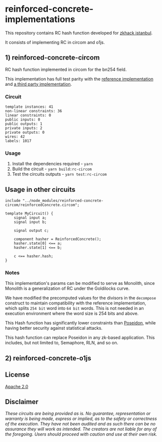 # reinforced-concrete-implementations

This repository contains RC hash function developed for [zkhack istanbul](https://zkistanbul.com). 

It consists of implementing RC in circom and o1js.


## 1) reinforced-concrete-circom

RC hash function implemented in circom for the bn254 field.

This implementation has full test parity with the [reference implementation](https://extgit.iaik.tugraz.at/krypto/zkfriendlyhashzoo/-/blob/master/plain_impls/src/reinforced_concrete/reinforced_concrete_instances.rs) and [a third party implementation](https://github.com/rymnc/reinforced-concrete-huff).

### Circuit

```
template instances: 41
non-linear constraints: 36
linear constraints: 0
public inputs: 0
public outputs: 1
private inputs: 2
private outputs: 0
wires: 42
labels: 1017
```

### Usage

1. Install the dependencies required - `yarn`
2. Build the circuit - `yarn build:rc-circom`
3. Test the circuits outputs - `yarn test:rc-circom`

## Usage in other circuits

```circom
include "../node_modules/reinforced-concrete-circom/reinforcedConcrete.circom";

template MyCircuit() {
    signal input a;
    signal input b;

    signal output c;

    component hasher = ReinforcedConcrete();
    hasher.state[0] <== a;
    hasher.state[1] <== b;

    c <== hasher.hash;
}
```

### Notes

This implementation's params can be modified to serve as Monolith, 
since Monolith is a generalization of RC under the Goldilocks curve.

We have modified the precomputed values for the divisors in the `decompose` construct to maintain compatibility with the reference implementation, which splits `254 bit` word into `64 bit` words. 
This is not needed in an execution environment where the word size is 254 bits and above.

This Hash function has significantly lower constraints than [Poseidon](https://github.com/iden3/circomlib/blob/master/circuits/poseidon.circom), 
while having better security against statistical attacks.

This hash function can replace Poseidon in any zk-based application. 
This includes, but not limited to, Semaphore, RLN, and so on.


## 2) reinforced-concrete-o1js

## License

[Apache 2.0](https://github.com/rymnc/reinforced-concrete-circom/blob/master/LICENSE)

## Disclaimer

_These circuits are being provided as is. No guarantee, representation or warranty is being made, express or implied, as to the safety or correctness of the execution. They have not been audited and as such there can be no assurance they will work as intended. The creators are not liable for any of the foregoing. Users should proceed with caution and use at their own risk._

